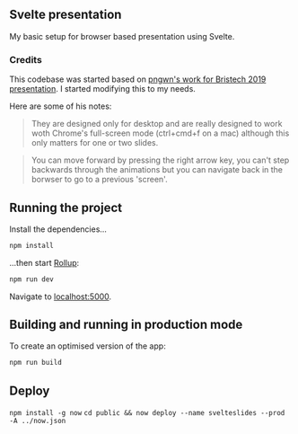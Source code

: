 ## Svelte presentation

My basic setup for browser based presentation using Svelte.

### Credits

This codebase was started based on <a href="https://github.com/pngwn/bristech-2019">pngwn's work for Bristech 2019 presentation</a>. I started modifying this to my needs.

Here are some of his notes:

> They are designed only for desktop and are really designed to work woth Chrome's full-screen mode (ctrl+cmd+f on a mac) although this only matters for one or two slides.

> You can move forward by pressing the right arrow key, you can't step backwards through the animations but you can navigate back in the borwser to go to a previous 'screen'.

## Running the project

Install the dependencies...

```bash
npm install
```

...then start [Rollup](https://rollupjs.org):

```bash
npm run dev
```

Navigate to [localhost:5000](http://localhost:5000).

## Building and running in production mode

To create an optimised version of the app:

```bash
npm run build
```

## Deploy

`npm install -g now`
`cd public && now deploy --name svelteslides --prod -A ../now.json`
